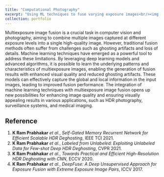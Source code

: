 ```yaml
---
title: "Computational Photography"
excerpt: "Using ML techniques to fuse varying exposure images<br/><img src='/images/500x300.png'>"
collection: portfolio
---
```


Multiexposure image fusion is a crucial task in computer vision and photography, aiming to combine multiple images captured at different exposure levels into a single high-quality image. However, traditional fusion methods often suffer from challenges such as ghosting artifacts and loss of details. Machine learning techniques have emerged as a powerful tool to address these limitations. By leveraging deep learning models and advanced algorithms, it is possible to learn the underlying patterns and characteristics of multiexposure images, enabling the generation of fusion results with enhanced visual quality and reduced ghosting artifacts. These models can effectively capture the global and local information in the input images, leading to improved fusion performance. The integration of machine learning techniques with multiexposure image fusion opens up new possibilities for enhancing image quality and ensuring visually appealing results in various applications, such as HDR photography, surveillance systems, and medical imaging.

Reference
---------
1. **K Ram Prabhakar** *et al.*, *Self-Gated Memory Recurrent Network for Efficient Scalable HDR Deghosting*, IEEE TCI 2021.
2. **K Ram Prabhakar** *et al.*, *Labeled from Unlabeled: Exploiting Unlabeled Data for Few-shot Deep HDR Deghosting*, CVPR 2021.
3. **K Ram Prabhakar** *et al.*, *Towards Practical and Efficient High-Resolution HDR Deghosting with CNN*, ECCV 2020.
4. **K Ram Prabhakar** *et al.*, *DeepFuse: A Deep Unsupervised Approach for Exposure Fusion with Extreme Exposure Image Pairs*, ICCV 2017.
